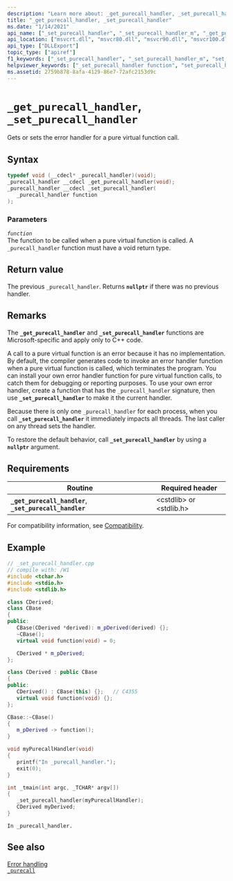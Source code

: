 ```yaml
---
description: "Learn more about: _get_purecall_handler, _set_purecall_handler"
title: "_get_purecall_handler, _set_purecall_handler"
ms.date: "1/14/2021"
api_name: ["_set_purecall_handler", "_set_purecall_handler_m", "_get_purecall_handler"]
api_location: ["msvcrt.dll", "msvcr80.dll", "msvcr90.dll", "msvcr100.dll", "msvcr100_clr0400.dll", "msvcr110.dll", "msvcr110_clr0400.dll", "msvcr120.dll", "msvcr120_clr0400.dll", "ucrtbase.dll", "api-ms-win-crt-private-l1-1-0.dll"]
api_type: ["DLLExport"]
topic_type: ["apiref"]
f1_keywords: ["_set_purecall_handler", "_set_purecall_handler_m", "set_purecall_handler_m", "set_purecall_handler", "stdlib/_set_purecall_handler", "stdlib/_get_purecall_handler", "_get_purecall_handler"]
helpviewer_keywords: ["_set_purecall_handler function", "set_purecall_handler function", "purecall_handler", "set_purecall_handler_m function", "_purecall_handler", "_set_purecall_handler_m function", "_get_purecall_handler function"]
ms.assetid: 2759b878-8afa-4129-86e7-72afc2153d9c
---
```

# `_get_purecall_handler`, `_set_purecall_handler`

Gets or sets the error handler for a pure virtual function call.

## Syntax

```cpp
typedef void (__cdecl* _purecall_handler)(void);
_purecall_handler __cdecl _get_purecall_handler(void);
_purecall_handler __cdecl _set_purecall_handler(
   _purecall_handler function
);
```

### Parameters

*`function`*\
The function to be called when a pure virtual function is called. A `_purecall_handler` function must have a void return type.

## Return value

The previous `_purecall_handler`. Returns **`nullptr`** if there was no previous handler.

## Remarks

The **`_get_purecall_handler`** and **`_set_purecall_handler`** functions are Microsoft-specific and apply only to C++ code.

A call to a pure virtual function is an error because it has no implementation. By default, the compiler generates code to invoke an error handler function when a pure virtual function is called, which terminates the program. You can install your own error handler function for pure virtual function calls, to catch them for debugging or reporting purposes. To use your own error handler, create a function that has the `_purecall_handler` signature, then use **`_set_purecall_handler`** to make it the current handler.

Because there is only one `_purecall_handler` for each process, when you call **`_set_purecall_handler`** it immediately impacts all threads. The last caller on any thread sets the handler.

To restore the default behavior, call **`_set_purecall_handler`** by using a **`nullptr`** argument.

## Requirements

|Routine|Required header|
|-------------|---------------------|
|**`_get_purecall_handler`**, **`_set_purecall_handler`**|\<cstdlib> or \<stdlib.h>|

For compatibility information, see [Compatibility](../compatibility.md).

## Example

```cpp
// _set_purecall_handler.cpp
// compile with: /W1
#include <tchar.h>
#include <stdio.h>
#include <stdlib.h>

class CDerived;
class CBase
{
public:
   CBase(CDerived *derived): m_pDerived(derived) {};
   ~CBase();
   virtual void function(void) = 0;

   CDerived * m_pDerived;
};

class CDerived : public CBase
{
public:
   CDerived() : CBase(this) {};   // C4355
   virtual void function(void) {};
};

CBase::~CBase()
{
   m_pDerived -> function();
}

void myPurecallHandler(void)
{
   printf("In _purecall_handler.");
   exit(0);
}

int _tmain(int argc, _TCHAR* argv[])
{
   _set_purecall_handler(myPurecallHandler);
   CDerived myDerived;
}
```

```Output
In _purecall_handler.
```

## See also

[Error handling](../error-handling-crt.md)\
[`_purecall`](purecall.md)
